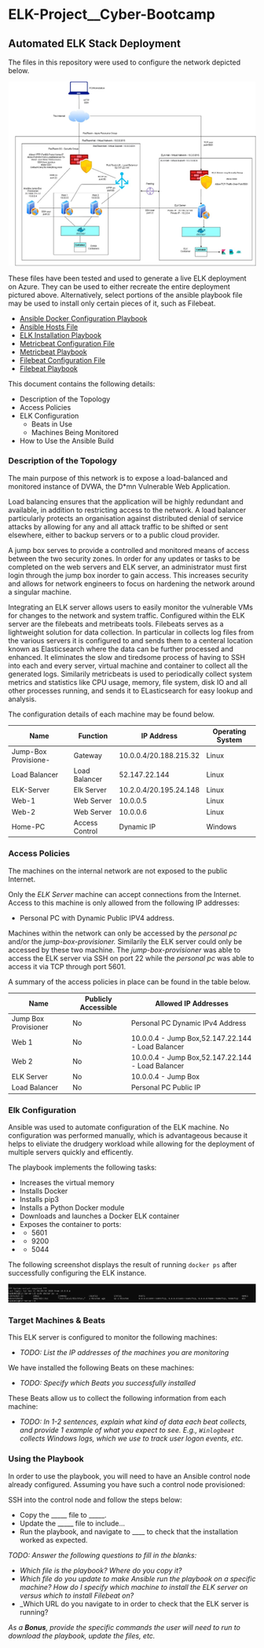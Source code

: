 # ELK-Project__Cyber-Bootcamp

## Automated ELK Stack Deployment

The files in this repository were used to configure the network depicted below.

![Final-Network-Diagram](Images/Final_Network_Design.jpg)

These files have been tested and used to generate a live ELK deployment on Azure. They can be used to either recreate the entire deployment pictured above. Alternatively, select portions of the ansible playbook file may be used to install only certain pieces of it, such as Filebeat.

* [Ansible Docker Configuration Playbook](Yaml/docker-config-playbook.yml)
* [Ansible Hosts File](Yaml/hosts)
* [ELK Installation Playbook](Yaml/install-elk.yml)
* [Metricbeat Configuration File](Yaml/metricbeat-config.yml)
* [Metricbeat Playbook](Yaml/metricbeat-playbook.yml)
* [Filebeat Configuration File](Yaml/filebeat-config.yml)
* [Filebeat Playbook](Yaml/filebeat-playbook.yml)

This document contains the following details:
- Description of the Topology
- Access Policies
- ELK Configuration
  - Beats in Use
  - Machines Being Monitored
- How to Use the Ansible Build


### Description of the Topology

The main purpose of this network is to expose a load-balanced and monitored instance of DVWA, the D*mn Vulnerable Web Application.

Load balancing ensures that the application will be highly redundant and available, in addition to restricting access to the network.
A load balancer particularly protects an organisation against distributed denial of service attacks by allowing for any and all attack traffic to be shifted or sent elsewhere, either to backup servers or to a public cloud provider.  

A jump box serves to provide a controlled and monitored means of access between the two security zones. In order for any updates or tasks to be completed on the web servers and ELK server, an administrator must first login through the jump box inorder to gain access. This increases security and allows for network engineers to focus on hardening the network around a singular machine. 

Integrating an ELK server allows users to easily monitor the vulnerable VMs for changes to the network and system traffic.
Configured within the ELK server are the filebeats and metribeats tools. Filebeats serves as a lightweight solution for data collection. In particular in collects log files from the various servers it is configured to and sends them to a centeral location known as Elasticsearch where the data can be further processed and enhanced. It eliminates the slow and tiredsome process of having to SSH into each and every server, virtual machine and container to collect all the generated logs. Similarily metricbeats is used to periodically collect system metrics and statistics like CPU usage, memory, file system, disk IO and all other processes running, and sends it to ELasticsearch for easy lookup and analysis.  

The configuration details of each machine may be found below.

| Name                 | Function       | IP Address             | Operating System |
|----------------------|----------------|------------------------|------------------|
| Jump-Box Provisione- | Gateway        | 10.0.0.4/20.188.215.32 | Linux            |
| Load Balancer        | Load Balancer  | 52.147.22.144          | Linux            |
| ELK-Server           | Elk Server     | 10.2.0.4/20.195.24.148 | Linux            |
| Web-1                | Web Server     | 10.0.0.5               | Linux            |
| Web-2                | Web Server     | 10.0.0.6               | Linux            |
| Home-PC              | Access Control | Dynamic IP             | Windows          |

### Access Policies

The machines on the internal network are not exposed to the public Internet. 

Only the _ELK Server_ machine can accept connections from the Internet. Access to this machine is only allowed from the following IP addresses:
* Personal PC with Dynamic Public IPV4 address.

Machines within the network can only be accessed by the _personal pc_ and/or the _jump-box-provisioner._
Similarily the ELK server could only be accessed by these two machine. The _jump-box-provisioner_ was able to access the ELK server via SSH on port 22 while the _personal pc_ was able to access it via TCP through port 5601.

A summary of the access policies in place can be found in the table below.

| Name                 | Publicly Accessible | Allowed IP Addresses                                |
|----------------------|---------------------|-----------------------------------------------------|
| Jump Box Provisioner | No                  | Personal PC Dynamic IPv4 Address                       |
| Web 1                | No                  | 10.0.0.4 - Jump Box,52.147.22.144 - Load Balancer   |
| Web 2                | No                  | 10.0.0.4 - Jump Box,52.147.22.144 - Load Balancer   |
| ELK Server           | No                  | 10.0.0.4 - Jump Box                                 |
| Load Balancer        | No                  | Personal PC Public IP                               |

### Elk Configuration

Ansible was used to automate configuration of the ELK machine. No configuration was performed manually, which is advantageous because it helps to eliviate the drudgery workload while allowing for the deployment of multiple servers quickly and efficently.

The playbook implements the following tasks:
- Increases the virtual memory 
- Installs Docker
- Installs pip3
- Installs a Python Docker module
- Downloads and launches a Docker ELK container
- Exposes the container to ports:
- - 5601
- - 9200
- - 5044

The following screenshot displays the result of running `docker ps` after successfully configuring the ELK instance.

![TODO: Update the path with the name of your screenshot of docker ps output](Images/docker_ps_output.png)

### Target Machines & Beats
This ELK server is configured to monitor the following machines:
- _TODO: List the IP addresses of the machines you are monitoring_

We have installed the following Beats on these machines:
- _TODO: Specify which Beats you successfully installed_

These Beats allow us to collect the following information from each machine:
- _TODO: In 1-2 sentences, explain what kind of data each beat collects, and provide 1 example of what you expect to see. E.g., `Winlogbeat` collects Windows logs, which we use to track user logon events, etc._

### Using the Playbook
In order to use the playbook, you will need to have an Ansible control node already configured. Assuming you have such a control node provisioned: 

SSH into the control node and follow the steps below:
- Copy the _____ file to _____.
- Update the _____ file to include...
- Run the playbook, and navigate to ____ to check that the installation worked as expected.

_TODO: Answer the following questions to fill in the blanks:_
- _Which file is the playbook? Where do you copy it?_
- _Which file do you update to make Ansible run the playbook on a specific machine? How do I specify which machine to install the ELK server on versus which to install Filebeat on?_
- _Which URL do you navigate to in order to check that the ELK server is running?

_As a **Bonus**, provide the specific commands the user will need to run to download the playbook, update the files, etc._

